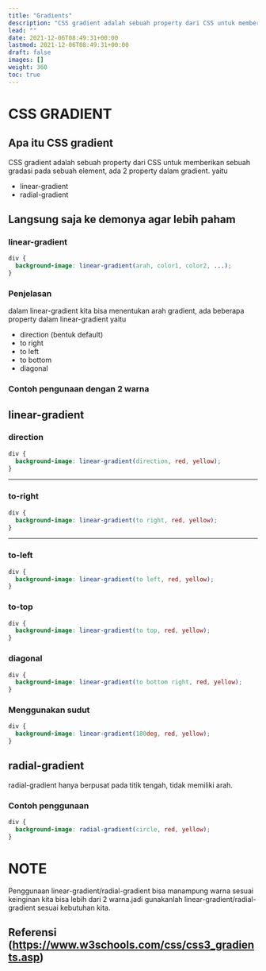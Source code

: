 ```yaml
---
title: "Gradients"
description: "CSS gradient adalah sebuah property dari CSS untuk memberikan sebuah gradasi pada sebuah element, ada 2 property dalam gradient."
lead: ""
date: 2021-12-06T08:49:31+00:00
lastmod: 2021-12-06T08:49:31+00:00
draft: false
images: []
weight: 360
toc: true
---
```

# CSS GRADIENT

## Apa itu CSS gradient

CSS gradient adalah sebuah property dari CSS untuk memberikan sebuah gradasi pada sebuah element, ada 2 property dalam gradient. yaitu

- linear-gradient
- radial-gradient

## Langsung saja ke demonya agar lebih paham

### linear-gradient

```css
div {
  background-image: linear-gradient(arah, color1, color2, ...);
}
```

### Penjelasan

dalam linear-gradient kita bisa menentukan arah gradient, ada beberapa property dalam linear-gradient yaitu

- direction (bentuk default)
- to right
- to left
- to bottom
- diagonal

### Contoh pengunaan dengan 2 warna

## linear-gradient

### direction

```css
div {
  background-image: linear-gradient(direction, red, yellow);
}
```



---

### to-right

```css
div {
  background-image: linear-gradient(to right, red, yellow);
}
```


---

### to-left

```css
div {
  background-image: linear-gradient(to left, red, yellow);
}
```



### to-top

```css
div {
  background-image: linear-gradient(to top, red, yellow);
}
```



### diagonal

```css
div {
  background-image: linear-gradient(to bottom right, red, yellow);
}
```



### Menggunakan sudut

```css
div {
  background-image: linear-gradient(180deg, red, yellow);
}
```




## radial-gradient

radial-gradient hanya berpusat pada titik tengah, tidak memiliki arah.

### Contoh penggunaan

```css
div {
  background-image: radial-gradient(circle, red, yellow);
}
```



# NOTE

Penggunaan linear-gradient/radial-gradient bisa manampung warna sesuai keinginan kita bisa lebih dari 2 warna.jadi gunakanlah linear-gradient/radial-gradient sesuai kebutuhan kita.


## Referensi (https://www.w3schools.com/css/css3_gradients.asp)

